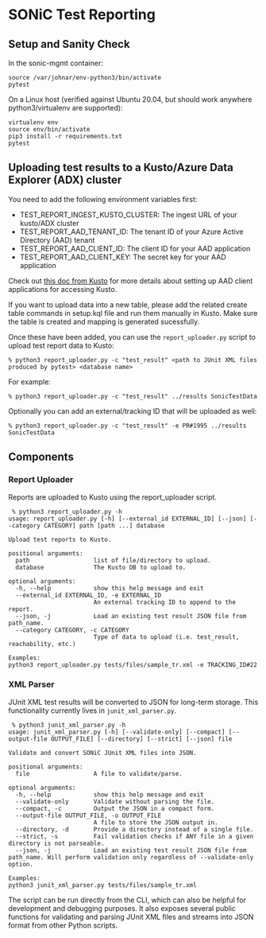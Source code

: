 # SONiC Test Reporting

## Setup and Sanity Check
In the sonic-mgmt container:
```
source /var/johnar/env-python3/bin/activate
pytest
```

On a Linux host (verified against Ubuntu 20.04, but should work anywhere python3/virtualenv are supported):
```
virtualenv env
source env/bin/activate
pip3 install -r requirements.txt
pytest
```

## Uploading test results to a Kusto/Azure Data Explorer (ADX) cluster
You need to add the following environment variables first:
- TEST_REPORT_INGEST_KUSTO_CLUSTER: The ingest URL of your kusto/ADX cluster
- TEST_REPORT_AAD_TENANT_ID: The tenant ID of your Azure Active Directory (AAD) tenant
- TEST_REPORT_AAD_CLIENT_ID: The client ID for your AAD application
- TEST_REPORT_AAD_CLIENT_KEY: The secret key for your AAD application

Check out [this doc from Kusto](https://docs.microsoft.com/en-us/azure/data-explorer/provision-azure-ad-app) for more details about setting up AAD client applications for accessing Kusto.

If you want to upload data into a new table, please add the related create table commands in setup.kql file and run them manually in Kusto.
Make sure the table is created and mapping is generated sucessfully.

Once these have been added, you can use the `report_uploader.py` script to upload test report data to Kusto:
```
% python3 report_uploader.py -c "test_result" <path to JUnit XML files produced by pytest> <database name>
```

For example:
```
% python3 report_uploader.py -c "test_result" ../results SonicTestData
```

Optionally you can add an external/tracking ID that will be uploaded as well:
```
% python3 report_uploader.py -c "test_result" -e PR#1995 ../results SonicTestData
```

## Components

### Report Uploader
Reports are uploaded to Kusto using the report_uploader script.
```
 % python3 report_uploader.py -h
usage: report_uploader.py [-h] [--external_id EXTERNAL_ID] [--json] [--category CATEGORY] path [path ...] database

Upload test reports to Kusto.

positional arguments:
  path                  list of file/directory to upload.
  database              The Kusto DB to upload to.

optional arguments:
  -h, --help            show this help message and exit
  --external_id EXTERNAL_ID, -e EXTERNAL_ID
                        An external tracking ID to append to the report.
  --json, -j            Load an existing test result JSON file from path_name.
  --category CATEGORY, -c CATEGORY
                        Type of data to upload (i.e. test_result, reachability, etc.)

Examples:
python3 report_uploader.py tests/files/sample_tr.xml -e TRACKING_ID#22
```

### XML Parser
JUnit XML test results will be converted to JSON for long-term storage. This functionality currently lives in `junit_xml_parser.py`.
```
 % python3 junit_xml_parser.py -h
usage: junit_xml_parser.py [-h] [--validate-only] [--compact] [--output-file OUTPUT_FILE] [--directory] [--strict] [--json] file

Validate and convert SONiC JUnit XML files into JSON.

positional arguments:
  file                  A file to validate/parse.

optional arguments:
  -h, --help            show this help message and exit
  --validate-only       Validate without parsing the file.
  --compact, -c         Output the JSON in a compact form.
  --output-file OUTPUT_FILE, -o OUTPUT_FILE
                        A file to store the JSON output in.
  --directory, -d       Provide a directory instead of a single file.
  --strict, -s          Fail validation checks if ANY file in a given directory is not parseable.
  --json, -j            Load an existing test result JSON file from path_name. Will perform validation only regardless of --validate-only option.

Examples:
python3 junit_xml_parser.py tests/files/sample_tr.xml
```

The script can be run directly from the CLI, which can also be helpful for development and debugging purposes. It also exposes several public functions for validating and parsing JUnit XML files and streams into JSON format from other Python scripts.
